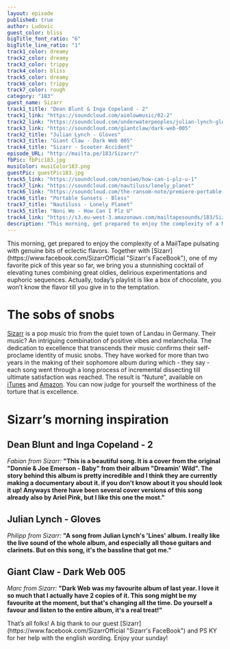 ```yaml
---
layout: episode
published: true
author: Ludovic
guest_color: bliss
bigTitle_font_ratio: "6"
bigTitle_line_ratio: "1"
track1_color: dreamy
track2_color: dreamy
track3_color: trippy
track4_color: bliss
track5_color: dreamy
track6_color: trippy
track7_color: rough
category: "183"
guest_name: Sizarr
track1_title: "Dean Blunt & Inga Copeland - 2"
track1_link: "https://soundcloud.com/aimlowmusic/02-2"
track2_link: "https://soundcloud.com/underwaterpeoples/julian-lynch-gloves"
track3_link: "https://soundcloud.com/giantclaw/dark-web-005"
track2_title: "Julian Lynch - Gloves"
track3_title: "Giant Claw - Dark Web 005"
track4_title: "Sizarr - Scooter Accident"
episode_URL: "http://mailta.pe/183/Sizarr/"
fbPic: fbPic183.jpg
musiColor: musiColor183.png
guestPic: guestPic183.jpg
track5_link: "https://soundcloud.com/noniwo/how-can-i-plz-u-1"
track7_link: "https://soundcloud.com/nautiluss/lonely_planet"
track6_link: "https://soundcloud.com/the-ransom-note/premiere-portable-sunsets-ledges"
track6_title: "Portable Sunsets - Bless"
track7_title: "Nautiluss - Lonely Planet"
track5_title: "Noni Wo - How Can I Plz U"
track4_link: "https://s3.eu-west-3.amazonaws.com/mailtapesounds/183/Sizarr+-+Scooter+Accident.mp3"
description: "This morning, get prepared to enjoy the complexity of a MailTape pulsating with genuine bits of eclectic flavors. Together with Sizzar, my favorite pick of this year so far, we bring you a stunnishing cocktail of elevating tunes combining great oldies, delirious experimentations and euphoric sequences. Actually,  today’s playlist is like a box of chocolate, you won’t know the flavor till you give in to the temptation."
---
```


<p id="introduction">This morning, get prepared to enjoy the complexity of a MailTape pulsating with genuine bits of eclectic flavors. Together with [Sizarr](https://www.facebook.com/SizarrOfficial "Sizarr's FaceBook"), one of my favorite pick of this year so far, we bring you a stunnishing cocktail of elevating tunes combining great oldies, delirious experimentations and euphoric sequences. Actually, today’s playlist is like a box of chocolate, you won’t know the flavor till you give in to the temptation.</p>
 
# The sobs of snobs
 
[Sizarr](https://www.facebook.com/SizarrOfficial "Sizarr's FaceBook") is a pop music trio from the quiet town of Landau in Germany. Their music? An intriguing combination of positive vibes and melancholia. The dedication to excellence that transcends their music confirms their self-proclame identity of music snobs. They have worked for more than two years in the making of their sophomore album during which - they say - each song went through a long process of incremental dissecting till ultimate satisfaction was reached. The result is  “Nuture”, available on [iTunes](www.smarturl.it/NurtureiTunes) and [Amazon](http://smarturl.it/NurtureAmazon). You can now judge for yourself the worthiness of the torture that is excellence.
 
# Sizarr’s morning inspiration
 
## Dean Blunt and Inga Copeland - 2
_Fabian from Sizarr:_ **"**This is a beautiful song. It is a cover from the original "Donnie & Joe Emerson - Baby" from their album "Dreamin’ Wild". The story behind this album is pretty incredible and I think they are currently making a documentary about it. if you don’t know about it you should look it up! Anyways there have been several cover versions of this song already also by Ariel Pink, but I like this one the most.**"**
 
## Julian Lynch - Gloves
_Philipp from Sizarr:_ **"**A song from Julian Lynch's 'Lines' album. I really like the live sound of the whole album, and especially all those guitars and clarinets. But on this song, it's the bassline that got me.**"**
 
## Giant Claw - Dark Web 005
_Marc from Sizarr:_ **"**Dark Web was my favourite album of last year. I love it so much that I actually have 2 copies of it. This song might be my favourite at the moment, but that's changing all the time. Do yourself a favour and listen to the entire album, it's a real treat!**"** 
 
<p id="outroduction">
That’s all folks! A big thank to our guest [Sizarr](https://www.facebook.com/SizarrOfficial "Sizarr's FaceBook") and PS KY for her help with the english wording. Enjoy your sunday!
</p>